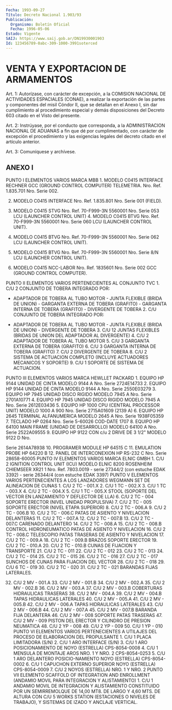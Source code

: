 ```yaml
---
Fecha: 1993-09-27
Título: Decreto Nacional 1.903/93
Publicación:
  Organismo: Boletín Oficial
  Fecha: 1996-05-06
Estado: Vigente
SAIJ: https://www.saij.gob.ar/DN19930001903
Id: 123456789-0abc-309-1000-3991soterced
---
```

# VENTA Y EXPORTACION DE ARMAMENTOS

<a id="1"></a>
Art. 1: Autorízase, con carácter de excepción, a la COMISION NACIONAL  DE  ACTIVIDADES    ESPACIALES   (CONAE),  a  realizar  la exportación de las partes y componentes del misil Cóndor II, que se detallan  en  el Anexo I, sin dar cumplimiento  al  procedimiento especial y demás  disposiciones  del Decreto 603 citado en el Visto del presente.

<a id="2"></a>
Art.  2:  Instrúyase,  por  el conducto  que  corresponda, a  la ADMINISTRACION NACIONAL DE ADUANAS  a fin que dé por cumplimentado, con carácter de excepción el procedimiento y las exigencias legales del decreto citado en el artículo anterior.

<a id="3"></a>
Art. 3: Comuníquese y archívese.

## ANEXO I

<a id="1"></a>
PUNTO I ELEMENTOS VARIOS MARCA MBB 1. MODELO  C0415  INTERFACE  RECHNER  GCC (GROUND CONTROL COMPUTER) TELEMETRIA. Nro. Ref. 1.835.701 Nro. Serie 002.

2.  MODELO  C0415  INTERFACE  Nro. Ref. 1.835.801  Nro.  Serie  001 (FIELD).

3. MODELO C0415 STVG Nro. Ref.  70-F999-3N  5560001  Nro. Serie 053 LCU (LAUNCHER CONTROL UNIT) 4.  MODELO C0415 BTVG Nro. Ref. 70-F999-3N 5560001 Nro.  Serie  060 LCU (LAUNCHER CONTROL UNIT).

5. MODELO  C0415  BTVG  Nro. Ref. 70-F999-3N 5560001 Nro. Serie 062 LCU (LAUNCHER CONTROL UNIT).

6. MODELO C0415 BTVG Nro.  Ref.  70-F999-3N  5560001 Nro. Serie 8/N LCU (LAUNCHER CONTROL UNIT).

7.  MODELO  C0415 NCC-LABOR Nro. Ref. 1835601 Nro.  Serie  002  GCC (GROUND CONTROL COMPUTER).

PUNTO II ELEMENTOS VARIOS PERTENECIENTES AL CONJUNTO TVC 1. C/U 2 CONJUNTO DE TOBERA INTEGRADO POR:

- ADAPTADOR DE TOBERA AL TUBO MOTOR - JUNTA FLEXIBLE (BRIDA DE UNION) - GARGANTA EXTERNA DE TOBERA (GRAFITO) - GARGANTA INTERNA DE TOBERA (GRAFITO) - DIVERGENTE DE TOBERA 2. C/U CONJUNTO DE TOBERA INTEGRADO POR:

- ADAPTADOR DE TOBERA AL TUBO MOTOR - JUNTA FLEXIBLE (BRIDA DE UNION) - DIVERGENTE DE TOBERA 3. C/U 12 JUNTAS  FLEXIBLES  (BRIDAS  DE  UNION  DEL  ADAPTADOR  AL DIVERGENTE) 4. C/U 2 ADAPTADOR DE TOBERA AL TUBO MOTOR 5. C/U 3 GARGANTA EXTERNA DE TOBERA (GRAFITO) 6. C/U 3 GARGANTA INTERNA DE TOBERA (GRAFITO) 7. C/U 2 DIVERGENTE DE TOBERA 8.   C/U  2  SISTEMA  DE  ACTUACION  COMPLETO  (INCLUYE  ACTUADORES MECANICOS Y SOPORTE) 9. C/U 1 SOPORTE DE SISTEMA DE ACTUACION.

PUNTO III ELEMENTOS VARIOS MARCA HEWLLET PACKARD 1. EQUIPO  HP  9144  UNIDAD  DE  CINTA  MODELO  9144  A  Nro. Serie 2724E14733 2.  EQUIPO  HP  9144  UNIDAD  DE  CINTA  MODELO  9144  A Nro. Serie 2550E03279 3.  EQUIPO  HP  7945  UNIDAD DISCO RIGIDO MODELO 7945 A Nro.  Serie 2701A10771 4. EQUIPO HP 7945 UNIDAD  DISCO  RIGIDO  MODELO  7945  A Nro. Serie 2612E03436 5.  EQUIPO HP 1000 CPU (CENTRAL PROCESSOR UNIT) MODELO 1000  A  900 Nro. Serie 2715A01609 (2139 A) 6. EQUIPO  HP  2645  TERMINAL ALFANUMERICA MODELO 2645 A Nro. Serie 1938F05359 7. TECLADO HP 0264 Nro. Serie 5-60026 COD-DATE 1707 8. EQUIPO HP 64100 MAIN FRAME (UNIDAD DE DESARROLLO) MODELO 64100 A Nro. Serie 2522A09555 9. EQUIPO HP 9122 CON  c/u  2  DRIVE  DE  3 1/2" MODELO 9122 D Nro.

Serie 2614A78938 10. PROGRAMER MODULE HP 64515 C 11. EMULATION PROBE HP 64220 B 12.  PANEL  DE  INTERCONEXION  HP RS-232 C Nro.  Serie  28658-60005 PUNTO IV ELEMENTOS VARIOS MARCA ELNIC GMBH 1. C/U 2 IGNITION CONTROL UNIT (ICU)  MODELO  ELNIC  8200 ROSENHEIM CHIEMSEER  XR21 1 Nro. Ref. 7803.0019 - serie 27344/2 (con  estuche EDAK 3392) - serie 26344/4 (con estuche EDAK 3397) PUNTO V ELEMENTOS VARIOS PERTENECIENTES A LOS LANZADORES WEGMANN SET DE ALINEACION DE CUNAS 1. C/U 2 TC - 001.X 2. C/U 1 TC - 002.X 3. C/U 1 TC - 003.X 4. C/U 2 TC - 004.X 5. C/U 1 TC - 005.X STOOL (SOPORTE  DEL  VECTOR  EN  LANZAMIENTO  Y  DEFLECTOR  DE LLA) 6. C/U 2 TC - 004 SOPORTE ERECTOR (NIVEL UNIDAD PROPULSIVA) 7. C/U 2 TC - 005 SOPORTE ERECTOR (NIVEL ETAPA SUPERIOR) 8. C/U 2 TC - 006.A 9. C/U 2 TC - 006.B 10. C/U 2 TC - 006.C PATAS DE ASIENTO Y NIVELACION DELANTERAS 11. C/U 2 TC - 007.A 12. C/U 2 TC - 007.B 13. C/U 2 TC - 007.C CARENADO DELANTERO 14. C/U 2 TC - 008.A 15. C/U 2 TC - 008.B CONTROL HIDRONEUMATICO PATAS DE ASIENTO Y NIVELACION 16. C/U 2 TC - 008.C TELESCOPIO PATAS TRASERAS DE ASIENTO Y NIVELACION 17. C/U 2 TC - 009.A 18. C/U 2 TC - 009.B BRAZOS SOPORTE ERECTOR 19. C/U 2 TC - 010.A 20. C/U 2 TC - 010.B CUNAS DE FIJACION Y TRANSPORTE 21. C/U 2 TC - 011 22. C/U 2 TC - 012 23. C/U 2 TC - 013 24. C/U 2 TC - 014 25. C/U 2 TC - 015 26. C/U 2 TC - 016 27. C/U 2 TC - 017 SUNCHOS DE CUNAS PARA FIJACION DEL VECTOR 28. C/U 2 TC - 018 29. C/U 6 TC - 019 30. C/U 2 TC - 020 31. C/U 2 TC - 021 BARANDAS FIJAS LATERALES.

32. C/U 2 MV - 001.A 33. C/U 2 MV - 001.B 34. C/U 2 MV - 002.A 35. C/U 2 MV - 002.B 36. C/U 2 MV - 003.A 37. C/U 2 MV - 003.B COBERTURAS HIDRAULICAS TRASERAS 38. C/U 2 MV - 004.A 39. C/U 2 MV - 004.B TAPAS HIDRAULICAS LATERALES 40. C/U 2 MV - 005.A 41. C/U 2 MV - 005.B  42. C/U 2 MV - 006.A TAPAS HIDRAULICAS LATERALES 43. C/U 2 MV - 006.B 44. C/U 2 MV - 007.A 45. C/U 2 MV - 007.B BARANDA FIJA DELANTERA 46. C/U 2 MV - 008 SOPORTE PATAS TRASERAS 47. C/U 2 MV - 009 PISTON DEL ERECTOR Y CILINDRO DE PRESION NEUMATICA 48. C/U 2 YP - 008 49. C/U 2 YP - 009 50. C/U 1 YP - 010 PUNTO VI ELEMENTOS    VARIOS   PERTENECIENTES  A  UTILAJES  DEL  PROCESO  DE ELABORACION DEL PROPULSANTE 1. C/U 1 PLACA LIMITADORA (S/N) 2. C/U 1 ARO INTERFACE (S/N) 3.  C/U  1 ARO POSICIONAMIENTO  DE  NOYO  (ESTRELLA)  CPS-8054-0008 4. C/U 1 MENSULA  DE  MONTAJE  AROS  NRO.  1 Y NRO. 2 CPS-8054-0253 5.  C/U 1 ARO DELANTERO POSICIO-NAMIENTO NOYO  (ESTRELLA)  CPS-8054- 0002 6. C/U  1  CAPUCHON  EXTERNO SUPERIOR NOYO (ESTRELLA) CPS-8054-0009 7. C/U 2 NOYOS (ESTRELLA) NRO. 1 Y NRO. 2 PUNTO VII ELEMENTO SCAFFOLD OF INTEGRATION AND ENROLLMENT (ANDAMIO MOVIL PARA INTEGRACION Y ALISTAMIENTO) 1. C/U 1 ANDAMIO MOVIL  DE  INTEGRACION  Y ALISTAMIENTO CONSTITUIDO POR UN SEMIRREMOLQUE DE 14,00 MT8. DE LARGO  Y  4,60 MTS. DE ALTURA CON  C/U  5  WORKS  STATION  (ESTACIONES O NIVELES DE  TRABAJO),  Y SISTEMAS DE IZADO Y ANCLAJE VERTICAL.
